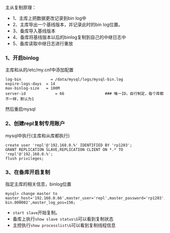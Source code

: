 主从复制原理：
- 1、主库上把数据更改记录到bin log中
- 2、主库导出一个基线版本，并记录此时的bin log位置。
- 3、备库导入基线版本
- 4、备库将基线版本以后的binlog复制到自己的中继日志中
- 5、备库读取中继日志进行重放

### 1、开启binlog
主库和从的/etc/my.cnf中添加配置
```
log-bin   		    = /data/mysql/logs/mysql-bin.log
expire-logs-days  = 14
max-binlog-size   = 100M
server-id		      = 66				    ### 唯一ID，自行制定，每个库都不一样，默认为1
```
然后重启mysql

### 2、创建repl复制专用账户
mysql中执行(主库和从库都执行)
```
create user 'repl'@'192.168.0.%' IDENTIFIED BY 'rp1203';
GRANT REPLICATION SLAVE,REPLICATION CLIENT ON *.* TO 'repl'@'192.168.0.%';
flush privileges;
```

### 3、在备库开启复制
指定主库的相关信息，binlog位置
```
mysql> change master to master_host='192.168.0.66',master_user='repl',master_password='rp1203',master_log_file='mysql-bin.000002',master_log_pos=156;
```
- `start slave`开始复制。
- 备库上执行`show slave status\G`可以看到复制状态
- 主控执行`show processlist\G`可以看到复制线程信息

